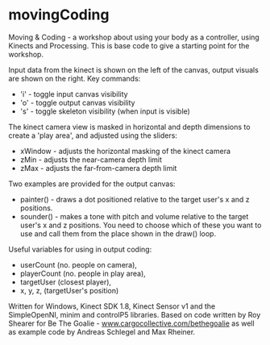 # movingCoding
Moving & Coding - a workshop about using your body as a
controller, using Kinects and Processing.
This is base code to give a starting point for the workshop.

Input data from the kinect is shown on the left of the canvas,
output visuals are shown on the right.
Key commands: 
* 'i' - toggle input canvas visibility
* 'o' - toggle output canvas visibility
* 's' - toggle skeleton visibility (when input is visible)

The kinect camera view is masked in horizontal
and depth dimensions to create a 'play area',
and adjusted using the sliders:
* xWindow - adjusts the horizontal masking of the kinect camera
* zMin - adjusts the near-camera depth limit
* zMax - adjusts the far-from-camera depth limit

Two examples are provided for the output canvas:
* painter() - draws a dot positioned relative to the target user's x and z positions.
* sounder() - makes a tone with pitch and volume relative to the target user's x and z positions.
You need to choose which of these you want to use
and call them from the place shown in the draw() loop.

Useful variables for using in output coding:
* userCount (no. people on camera),
* playerCount (no. people in play area),
* targetUser (closest player),
* x, y, z, (targetUser's position)

Written for Windows, Kinect SDK 1.8, Kinect Sensor v1
and the SimpleOpenNI, minim and controlP5 libraries.
Based on code written by Roy Shearer for
Be The Goalie - www.cargocollective.com/bethegoalie
as well as example code by Andreas Schlegel and Max Rheiner.

